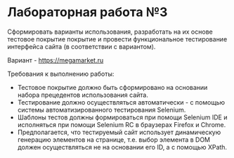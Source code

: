 # Лабораторная работа №3
Сформировать варианты использования, разработать на их основе тестовое покрытие покрытие и провести функциональное тестирование интерфейса сайта (в соответствии с вариантом).

Вариант - https://megamarket.ru

Требования к выполнению работы:

- Тестовое покрытие должно быть сформировано на основании набора прецедентов использования сайта.
- Тестирование должно осуществляться автоматически - с помощью системы автоматизированного тестирования Selenium.
- Шаблоны тестов должны формироваться при помощи Selenium IDE и исполняться при помощи Selenium RC в браузерах Firefox и Chrome.
- Предполагается, что тестируемый сайт использует динамическую генерацию элементов на странице, т.е. выбор элемента в DOM должен осуществляться не на основании его ID, а с помощью XPath.
